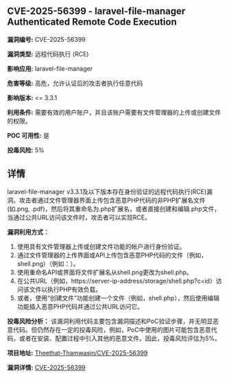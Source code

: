 ## CVE-2025-56399 - laravel-file-manager Authenticated Remote Code Execution

**漏洞编号:** CVE-2025-56399

**漏洞类型:** 远程代码执行 (RCE)

**影响应用:** laravel-file-manager

**危害等级:** 高危，允许认证后的攻击者执行任意代码

**影响版本:** <= 3.3.1

**利用条件:** 需要有效的用户账户，并且该账户需要有文件管理器的上传或创建文件的权限。

**POC 可用性:** 是

**投毒风险:** 5%

## 详情

laravel-file-manager v3.3.1及以下版本存在身份验证的远程代码执行(RCE)漏洞。攻击者通过文件管理器界面上传包含恶意PHP代码的非PHP扩展名文件(如.png, .pdf)，然后将其重命名为.php扩展名，或者直接创建和编辑.php文件，当通过公共URL访问该文件时，攻击者可以实现RCE。

**漏洞利用方式：**
1. 使用具有文件管理器上传或创建文件功能的帐户进行身份验证。
2. 通过文件管理器的上传界面或API上传包含恶意PHP代码的文件（例如，shell.png）（例如：<?php system($_GET['c']); ?>）。
3. 使用重命名API或界面将文件扩展名从shell.png更改为shell.php。
4. 在公共URL（例如，https://server-ip-address/storage/shell.php?c=id）访问该文件以执行PHP有效负载。
5. 或者，使用“创建文件”功能创建一个文件（例如，shell.php），然后使用编辑功能插入恶意PHP代码并通过公共URL访问它。

**投毒风险分析：**
该漏洞利用代码主要包含漏洞描述和PoC验证步骤，并无明显恶意代码。但仍然存在一定的投毒风险，例如，PoC中使用的图片可能包含恶意代码，或者在安装、配置过程中引入其他的恶意文件。因此，投毒风险评估为5%。

**项目地址:** [Theethat-Thamwasin/CVE-2025-56399](https://github.com/Theethat-Thamwasin/CVE-2025-56399)

**漏洞详情:** [CVE-2025-56399](https://nvd.nist.gov/vuln/detail/CVE-2025-56399)